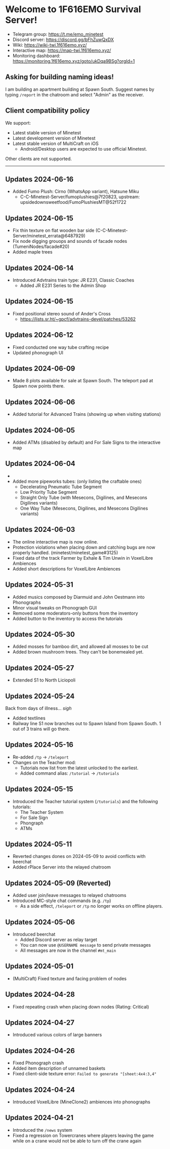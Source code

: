 # Welcome to 1F616EMO Survival Server!

* Telegram group: https://t.me/emo_minetest
* Discord server: https://discord.gg/bFhZuwQxDX
* Wiki: https://wiki-twi.1f616emo.xyz/
* Interactive map: https://map-twi.1f616emo.xyz/
* Monitoring dashboard: https://monitoring.1f616emo.xyz/goto/ukDqa9BSg?orgId=1

## Asking for building naming ideas!

I am building an apartment building at Spawn South. Suggest names by typing `/report` in the chatroom and select "Admin" as the receiver.

## Client compatibility policy

We support:

* Latest stable version of Minetest
* Latest development version of Minetest
* Latest stable version of MultiCraft on iOS
    * Android/Desktop users are expected to use official Minetest.

Other clients are not supported.

---

## Updates 2024-06-16

* Added Fumo Plush: Cirno (WhatsApp variant), Hatsune Miku
    * C-C-Minetest-Server/fumoplushies@7f20823, upstream: upsidedownsweetfood/FumoPlushiesMT@52f1722

## Updates 2024-06-15

* Fix thin texture on flat wooden bar side (C-C-Minetest-Server/minetest_errata@6487929)
* Fix node digging grouops and sounds of facade nodes (TumeniNodes/facade#20)
* Added maple trees

## Updates 2024-06-14

* Introduced Advtrains train type: JR E231, Classic Coaches
    * Added JR E231 Series to the Admin Shop

## Updates 2024-06-15

* Fixed positional stereo sound of Ander's Cross
    * https://lists.sr.ht/~gpcf/advtrains-devel/patches/53262

## Updates 2024-06-12

* Fixed conducted one way tube crafting recipe
* Updated phonograph UI

## Updates 2024-06-09

* Made 8 plots available for sale at Spawn South. The teleport pad at Spawn now points there.

## Updates 2024-06-06

* Added tutorial for Advanced Trains (showing up when visiting stations)

## Updates 2024-06-05

* Added ATMs (disabled by default) and For Sale Signs to the interactive map

## Updates 2024-06-04

* 
* Added more pipeworks tubes: (only listing the craftable ones)
    * Decelerating Pneumatic Tube Segment
    * Low Priority Tube Segment
    * Straight Only Tube (with Mesecons, Digilines, and Mesecons Digilines variants)
    * One Way Tube (Mesecons, Digilines, and Mesecons Digilines variants)

## Updates 2024-06-03

* The online interactive map is now online.
* Protection violations when placing down and catching bugs are now properly handled. (minetest/minetest_game#3125)
* Fixed data of the track Farmer by Exhale & Tim Unwin in VoxelLibre Ambiences
* Added short descriptions for VoxelLibre Ambiences

## Updates 2024-05-31

* Added musics composed by Diarmuid and John Oestmann into Phonographs
* Minor visual tweaks on Phonograph GUI
* Removed some moderators-only buttons from the inventory
* Added button to the inventory to access the tutorials

## Updates 2024-05-30

* Added mosses for bamboo dirt, and allowed all mosses to be cut
* Added brown mushroom trees. They can't be bonemealed yet.

## Updates 2024-05-27

* Extended S1 to North Liciopoli

## Updates 2024-05-24

Back from days of illness... *sigh*

* Added textlines
* Railway line S1 now branches out to Spawn Island from Spawn South. 1 out of 3 trains will go there.

## Updates 2024-05-16

* Re-added `/tp` -> `/teleport`
* Changes on the Teacher mod:
    * Tutorials now list from the latest unlocked to the earliest.
    * Added command alias: `/tutorial` -> `/tutorials`

## Updates 2024-05-15

* Introduced the Teacher tutorial system (`/tutorials`) and the following tutorials:
    * The Teacher System
    * For Sale Sign
    * Phongraph
    * ATMs

## Updates 2024-05-11

* Reverted changes dones on 2024-05-09 to avoid conflicts with beerchat
* Added rPlace Server into the relayed chatroom

## Updates 2024-05-09 (Reverted)

* Added user join/leave messages to relayed chatrooms
* Introduced MC-style chat commands (e.g. `/tp`)
    * As a side effect, `/teleport` or `/tp` no longer works on offline players.

## Updates 2024-05-06

* Introduced beerchat
    * Added Discord server as relay target
    * You can now use `@USERNAME message` to send private messages
    * All messages are now in the channel `#mt_main`

## Updates 2024-05-01

* (MultiCraft) Fixed texture and facing problem of nodes

## Updates 2024-04-28

* Fixed repeating crash when placing down nodes (Rating: Critical)

## Updates 2024-04-27
* Introduced various colors of large banners

## Updates 2024-04-26

* Fixed Phonograph crash
* Added item description of unnamed baskets
* Fixed client-side texture error: `Failed to generate "[sheet:4x4:3,4"`

## Updates 2024-04-24

* Introduced VoxelLibre (MineClone2) ambiences into phonographs

## Updates 2024-04-21

* Introduced the `/news` system
* Fixed a regression on Towercranes where players leaving the game while on a crane would not be able to turn off the crane again
